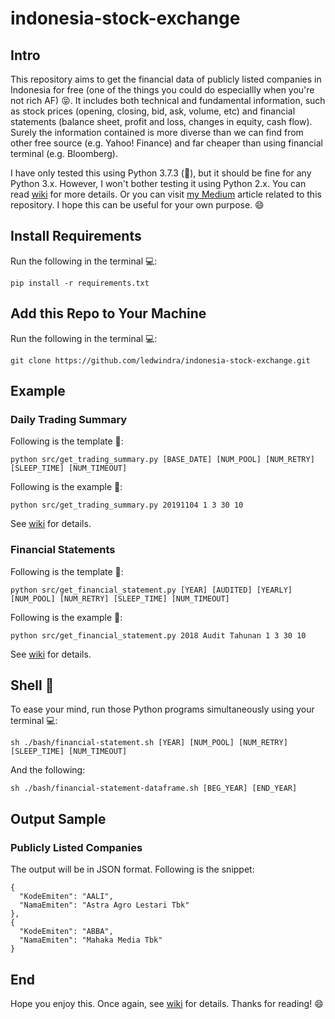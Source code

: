 # indonesia-stock-exchange

## Intro

This repository aims to get the financial data of publicly listed companies in Indonesia for free (one of the things you could do especiallly when you're not rich AF) :stuck_out_tongue_closed_eyes:. It includes both technical and fundamental information, such as stock prices (opening, closing, bid, ask, volume, etc) and financial statements (balance sheet, profit and loss, changes in equity, cash flow). Surely the information contained is more diverse than we can find from other free source (e.g. Yahoo! Finance) and far cheaper than using financial terminal (e.g. Bloomberg). 

I have only tested this using Python 3.7.3 (:snake:), but it should be fine for any Python 3.x. However, I won't bother testing it using Python 2.x. You can read [wiki](https://github.com/ledwindra/indonesia-stock-exchange/wiki/How-to-Get-Financial-Data-when-You-are-not-Rich-AF) for more details. Or you can visit [my Medium](https://medium.com/@lukmanedwindra/get-financial-information-from-indonesian-publicly-listed-companies-for-free-74870235f783) article related to this repository. I hope this can be useful for your own purpose. :smile:

## Install Requirements

Run the following in the terminal :computer::

```
pip install -r requirements.txt
```

## Add this Repo to Your Machine

Run the following in the terminal :computer::

```
git clone https://github.com/ledwindra/indonesia-stock-exchange.git
```

## Example

### Daily Trading Summary

Following is the template :snake::
```
python src/get_trading_summary.py [BASE_DATE] [NUM_POOL] [NUM_RETRY] [SLEEP_TIME] [NUM_TIMEOUT]
```

Following is the example :snake::

```
python src/get_trading_summary.py 20191104 1 3 30 10
```

See [wiki](https://github.com/ledwindra/indonesia-stock-exchange/wiki/How-to-Get-Financial-Data-when-You-are-not-Rich-AF) for details.

### Financial Statements

Following is the template :snake::

```
python src/get_financial_statement.py [YEAR] [AUDITED] [YEARLY] [NUM_POOL] [NUM_RETRY] [SLEEP_TIME] [NUM_TIMEOUT]
```

Following is the example :snake::

```
python src/get_financial_statement.py 2018 Audit Tahunan 1 3 30 10
```

See [wiki](https://github.com/ledwindra/indonesia-stock-exchange/wiki/How-to-Get-Financial-Data-when-You-are-not-Rich-AF) for details.

## Shell :shell:

To ease your mind, run those Python programs simultaneously using your terminal :computer::

```
sh ./bash/financial-statement.sh [YEAR] [NUM_POOL] [NUM_RETRY] [SLEEP_TIME] [NUM_TIMEOUT]
```

And the following:

```
sh ./bash/financial-statement-dataframe.sh [BEG_YEAR] [END_YEAR]
```

## Output Sample

### Publicly Listed Companies

The output will be in JSON format. Following is the snippet:

```
{
  "KodeEmiten": "AALI",
  "NamaEmiten": "Astra Agro Lestari Tbk"
},
{
  "KodeEmiten": "ABBA",
  "NamaEmiten": "Mahaka Media Tbk"
}
```

## End
Hope you enjoy this. Once again, see [wiki](https://github.com/ledwindra/indonesia-stock-exchange/wiki/How-to-Get-Financial-Data-when-You-are-not-Rich-AF) for details. Thanks for reading! :smile:
